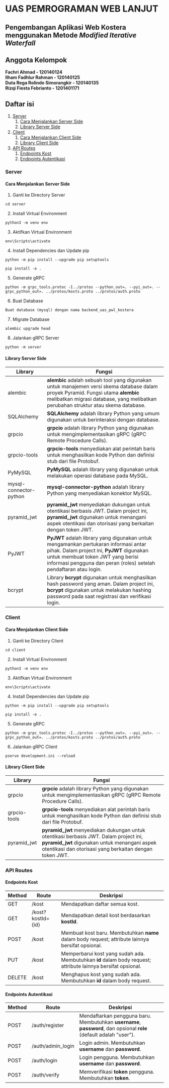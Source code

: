# UAS PEMROGRAMAN WEB LANJUT

## Pengembangan Aplikasi Web Kostera menggunakan Metode _Modified Iterative Waterfall_

## Anggota Kelompok

**Fachri Ahmad - 120140124**\
**Ilham Fadhlur Rahman - 120140125**\
**Duta Rega Rolindo Simorangkir - 120140135**\
**Rizqi Fiesta Febrianto - 1201401171**

## Daftar isi

1. [Server](#server)
   1. [Cara Menjalankan Server Side](#cara-menjalankan-server-side)
   2. [Library Server Side](#library-server-side)
2. [Client](#client)
   1. [Cara Menjalankan Client Side](#cara-menjalankan-client-side)
   2. [Library Client Side](#library-client-side)
3. [API Routes](#api-routes)
   1. [Endpoints Kost](#endpoints-kost)
   2. [Endpoints Autentikasi](#endpoints-autentikasi)

### Server

#### Cara Menjalankan Server Side

1. Ganti ke Directory Server

```
cd server
```

2. Install Virtual Environment

```
python3 -m venv env
```

3. Aktifkan Virtual Environment

```
env\Scripts\activate
```

4. Install Dependencies dan Update pip

```
python -m pip install --upgrade pip setuptools
```

```
pip install -e .
```

5. Generate gRPC

```
python -m grpc_tools.protoc -I../protos --python_out=. --pyi_out=. --grpc_python_out=. ../protos/kosts.proto ../protos/auth.proto
```

6. Buat Database

```
Buat database (mysql) dengan nama backend_uas_pwl_kostera
```

7. Migrate Database

```
alembic upgrade head
```

8. Jalankan gRPC Server

```
python -m server
```

#### Library Server Side

| Library                | Fungsi                                                                                                                                                                                                                                      |
| ---------------------- | ------------------------------------------------------------------------------------------------------------------------------------------------------------------------------------------------------------------------------------------- |
| alembic                | **alembic** adalah sebuah tool yang digunakan untuk manajemen versi skema database dalam proyek Pyramid. Fungsi utama **alembic** melibatkan migrasi database, yang melibatkan perubahan struktur atau skema database.                      |
| SQLAlchemy             | **SQLAlchemy** adalah library Python yang umum digunakan untuk berinteraksi dengan database.                                                                                                                                                |
| grpcio                 | **grpcio** adalah library Python yang digunakan untuk mengimplementasikan gRPC (gRPC Remote Procedure Calls).                                                                                                                               |
| grpcio-tools           | **grpcio-tools** menyediakan alat perintah baris untuk menghasilkan kode Python dan definisi stub dari file Protobuf.                                                                                                                       |
| PyMySQL                | **PyMySQL** adalah library yang digunakan untuk melakukan operasi database pada MySQL.                                                                                                                                                      |
| mysql-connector-python | **mysql-connector-python** adalah library Python yang menyediakan konektor MySQL.                                                                                                                                                           |
| pyramid_jwt            | **pyramid_jwt** menyediakan dukungan untuk otentikasi berbasis JWT. Dalam project ini, **pyramid_jwt** digunakan untuk menangani aspek otentikasi dan otorisasi yang berkaitan dengan token JWT.                                            |
| PyJWT                  | **PyJWT** adalah library yang digunakan untuk mengamankan pertukaran informasi antar pihak. Dalam project ini, **PyJWT** digunakan untuk membuat token JWT yang berisi informasi pengguna dan peran (roles) setelah pendaftaran atau login. |
| bcrypt                 | Library **bcrypt** digunakan untuk menghasilkan hash password yang aman. Dalam project ini, **bcrypt** digunakan untuk melakukan hashing password pada saat registrasi dan verifikasi login.                                                |

### Client

#### Cara Menjalankan Client Side

1. Ganti ke Directory Client

```
cd client
```

2. Install Virtual Environment

```
python3 -m venv env
```

3. Aktifkan Virtual Environment

```
env\Scripts\activate
```

4. Install Dependencies dan Update pip

```
python -m pip install --upgrade pip setuptools
```

```
pip install -e .
```

5. Generate gRPC

```
python -m grpc_tools.protoc -I../protos --python_out=. --pyi_out=. --grpc_python_out=. ../protos/kosts.proto ../protos/auth.proto
```

6. Jalankan gRPC Client

```
pserve development.ini --reload

```

#### Library Client Side

| Library      | Fungsi                                                                                                                                                                                           |
| ------------ | ------------------------------------------------------------------------------------------------------------------------------------------------------------------------------------------------ |
| grpcio       | **grpcio** adalah library Python yang digunakan untuk mengimplementasikan gRPC (gRPC Remote Procedure Calls).                                                                                    |
| grpcio-tools | **grpcio-tools** menyediakan alat perintah baris untuk menghasilkan kode Python dan definisi stub dari file Protobuf.                                                                            |
| pyramid_jwt  | **pyramid_jwt** menyediakan dukungan untuk otentikasi berbasis JWT. Dalam project ini, **pyramid_jwt** digunakan untuk menangani aspek otentikasi dan otorisasi yang berkaitan dengan token JWT. |

### API Routes

#### Endpoints Kost

| Method | Route             | Deskripsi                                                                                                    |
| ------ | ----------------- | ------------------------------------------------------------------------------------------------------------ |
| GET    | /kost             | Mendapatkan daftar semua kost.                                                                               |
| GET    | /kost?kostId={id} | Mendapatkan detail kost berdasarkan **kostId**.                                                              |
| POST   | /kost             | Membuat kost baru. Membutuhkan **name** dalam body request; attribute lainnya bersifat opsional.             |
| PUT    | /kost             | Memperbarui kost yang sudah ada. Membutuhkan **id** dalam body request; attribute lainnya bersifat opsional. |
| DELETE | /kost             | Menghapus kost yang sudah ada. Membutuhkan **id** dalam body request.                                        |

#### Endpoints Autentikasi

| Method | Route             | Deskripsi                                                                                                          |
| ------ | ----------------- | ------------------------------------------------------------------------------------------------------------------ |
| POST   | /auth/register    | Mendaftarkan pengguna baru. Membutuhkan **username**, **password**, dan opsional **role** (default adalah "user"). |
| POST   | /auth/admin_login | Login admin. Membutuhkan **username** dan **password**.                                                            |
| POST   | /auth/login       | Login pengguna. Membutuhkan **username** dan **password**.                                                         |
| POST   | /auth/verify      | Memverifikasi **token** pengguna. Membutuhkan **token**.                                                           |
